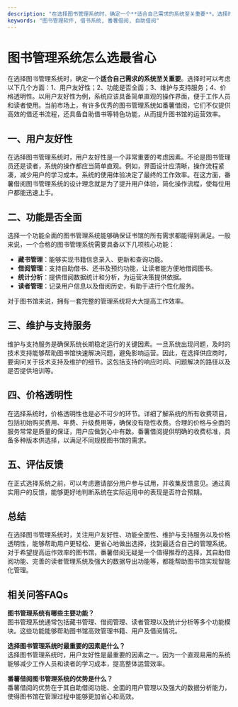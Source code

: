 ```yaml
---
description: "在选择图书管理系统时，确定一个**适合自己需求的系统至关重要**。选择时可以考虑以下几个方面：1、用户友好性；2、功能是否全面；3、维护与支持服务；4、价格透明性。以用户友好性为例，系统应该具备简单直观的操作界面，便于工作人员和读者使用。当前市场上，有许多优秀的图书管理系统如番薯借阅，它们不仅提供高效的借还书流程，还具备自助借书等特色功能，从而提升图书馆的运营效率。"
keywords: "图书管理软件, 借书系统, 番薯借阅, 自助借阅"
---
```

# 图书管理系统怎么选最省心

在选择图书管理系统时，确定一个**适合自己需求的系统至关重要**。选择时可以考虑以下几个方面：1、用户友好性；2、功能是否全面；3、维护与支持服务；4、价格透明性。以用户友好性为例，系统应该具备简单直观的操作界面，便于工作人员和读者使用。当前市场上，有许多优秀的图书管理系统如番薯借阅，它们不仅提供高效的借还书流程，还具备自助借书等特色功能，从而提升图书馆的运营效率。

## 一、用户友好性

在选择图书管理系统时，用户友好性是一个非常重要的考虑因素。不论是图书管理员还是读者，系统的操作都应当简单直观。例如，界面设计应清晰，操作流程紧凑，减少用户的学习成本。系统的使用体验决定了最终的工作效率。在这方面，番薯借阅图书管理系统的设计理念就是为了提升用户体验，简化操作流程，使每位用户都能迅速上手。

## 二、功能是否全面

选择一个功能全面的图书管理系统能够确保证书馆的所有需求都能得到满足。一般来说，一个合格的图书管理系统需要具备以下几项核心功能：

- **藏书管理**：能够实现书籍信息录入、更新和查询功能。
- **借阅管理**：支持自助借书、还书及预约功能，让读者能方便地借阅图书。
- **统计分析**：提供借阅数据统计和分析，为运营决策提供依据。
- **读者管理**：记录用户信息以及借阅历史，有助于进行个性化服务。
  
对于图书馆来说，拥有一套完整的管理系统将大大提高工作效率。

## 三、维护与支持服务

维护与支持服务是确保系统长期稳定运行的关键因素。一旦系统出现问题，及时的技术支持能够帮助图书馆快速解决问题，避免影响运营。因此，在选择供应商时，要询问关于技术支持及维护的细节。这包括支持的响应时间、问题解决的路径以及是否提供培训等。

## 四、价格透明性

在选择系统时，价格透明性也是必不可少的环节。详细了解系统的所有收费项目，包括初始购买费用、年费、升级费用等，确保没有隐性收费。合理的价格与全面的服务常常是质量的保证，用户应做到心中有数。番薯借阅提供明确的收费标准，具备多种版本供选择，以满足不同规模图书馆的需求。

## 五、评估反馈

在正式选择系统之前，可以考虑邀请部分用户参与试用，并收集反馈意见。通过真实用户的反馈，能够更好地判断系统在实际运用中的表现是否符合预期。

## 总结

在选择图书管理系统时，关注用户友好性、功能全面性、维护与支持服务以及价格透明性，能够帮助用户更轻松、更省心地做出选择，找到最适合自己的管理系统。对于希望提高运作效率的图书馆，番薯借阅无疑是一个值得推荐的选择，其自助借阅功能、完善的读者管理系统及强大的数据导出功能等，都能帮助图书馆实现智能化管理。

## 相关问答FAQs

**图书管理系统有哪些主要功能？**  
图书管理系统通常包括藏书管理、借阅管理、读者管理以及统计分析等多个功能模块。这些功能能够帮助图书馆高效管理书籍、用户及借阅情况。

**选择图书管理系统时最重要的因素是什么？**  
选择图书管理系统时，用户友好性是最重要的因素之一。因为一个直观易用的系统能够减少工作人员和读者的学习成本，提高整体运营效率。

**番薯借阅图书管理系统的优势是什么？**  
番薯借阅的优势在于其自助借阅功能、全面的用户管理以及强大的数据分析能力，使得图书馆在管理过程中能够更加省心和高效。
